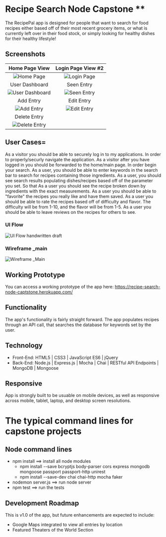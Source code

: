 # Recipe Search Node Capstone **

The RecipePal app is designed for people that want to search for food recipes either based off of their most recent grocery items, or what is currently left over in their food stock, or simply looking for healthy dishes for their healthy lifestyle!

## Screenshots

Home Page View | Login Page View #2
:-------------------------:|:-------------------------:
![Home Page](https://github.com/KatiLong/shakespeare-passport-node-capstone/blob/master/github-images/home-page.jpg)  |  ![Login Page](https://github.com/KatiLong/shakespeare-passport-node-capstone/blob/master/github-images/login.jpg)
User Dashboard | Seen Entry
![User Dashboard](https://github.com/KatiLong/shakespeare-passport-node-capstone/blob/master/github-images/user-dashboard.jpg) | ![Seen Entry](https://github.com/KatiLong/shakespeare-passport-node-capstone/blob/master/github-images/seen-entry.jpg)
Add Entry  | Edit Entry
![Add Entry](https://github.com/KatiLong/shakespeare-passport-node-capstone/blob/master/github-images/add-entry.jpg) | ![Edit Entry](https://github.com/KatiLong/shakespeare-passport-node-capstone/blob/master/github-images/edit-entry.jpg)
Delete Entry |
![Delete Entry](https://github.com/KatiLong/shakespeare-passport-node-capstone/blob/master/github-images/delete-entry.jpg) |

## User Cases=
As a visitor you should be able to securely log in to my applications. In order to properly/securly navigate the application.
As a visitor after you have logged in you should be forwarded to the home/main page. In order begin your search.
As a user, you should be able to enter keywords in the search bar to search for recipes containing those ingredients.
As a user, you should see search results populating dishes/recipes based off of the parameter you set. So that
As a user you should see the recipe broken down by ingredients with the exact measurements.
As a user you should be able to "favorite" the recipes you really like and have them saved.
As a user you should be able to rate the recipes based off of difficulty and flavor. The difficulty will be from 1-10, and the flavor will be from 1-5.
As a user you should be able to leave reviews on the recipes for others to see.


### UI Flow
![UI Flow handwritten draft](https://github.com/KatiLong/node-capstone/blob/master/github-images/node-capstone-user-flow.jpg)

### Wireframe _main
![Wireframe _Main](https://github.com/KatiLong/node-capstone/blob/master/github-images/wireframe-v1.jpg)

## Working Prototype
You can access a working prototype of the app here: https://recipe-search-node-captstone.herokuapp.com/

## Functionality
The app's functionality is fairly straight forward. The app populates recipes through an API call, that searches the database for keywords set by the user.


## Technology
* Front-End: HTML5 | CSS3 | JavaScript ES6 | jQuery
* Back-End: Node.js | Express.js | Mocha | Chai | RESTful API Endpoints | MongoDB | Mongoose



## Responsive
App is strongly built to be usuable on mobile devices, as well as responsive across mobile, tablet, laptop, and desktop screen resolutions.

#  The typical command lines for capstone projects

## Node command lines
* npm install ==> install all node modules
    * npm install --save bcryptjs body-parser cors express mongodb mongoose passport passport-http unirest
    * npm install --save-dev chai chai-http mocha faker
* nodemon server.js ==> run node server
* npm test ==> run the tests

## Development Roadmap
This is v1.0 of the app, but future enhancements are expected to include:
* Google Maps integrated to view all entries by location
* Featured Theaters of the World Section
